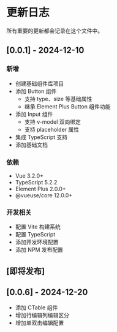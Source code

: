 # 更新日志

所有重要的更新都会记录在这个文件中。

## [0.0.1] - 2024-12-10

### 新增
- 创建基础组件库项目
- 添加 Button 组件
  - 支持 type、size 等基础属性
  - 继承 Element Plus Button 组件功能
- 添加 Input 组件
  - 支持 v-model 双向绑定
  - 支持 placeholder 属性
- 集成 TypeScript 支持
- 添加基础文档

### 依赖
- Vue 3.2.0+
- TypeScript 5.2.2
- Element Plus 2.0.0+
- @vueuse/core 12.0.0+

### 开发相关
- 配置 Vite 构建系统
- 配置 TypeScript
- 添加开发环境配置
- 添加 NPM 发布配置

## [即将发布]

## [0.0.6] - 2024-12-20
- 添加 CTable 组件
- 增加行编辑列编辑区分
- 增加单双击编辑配置
